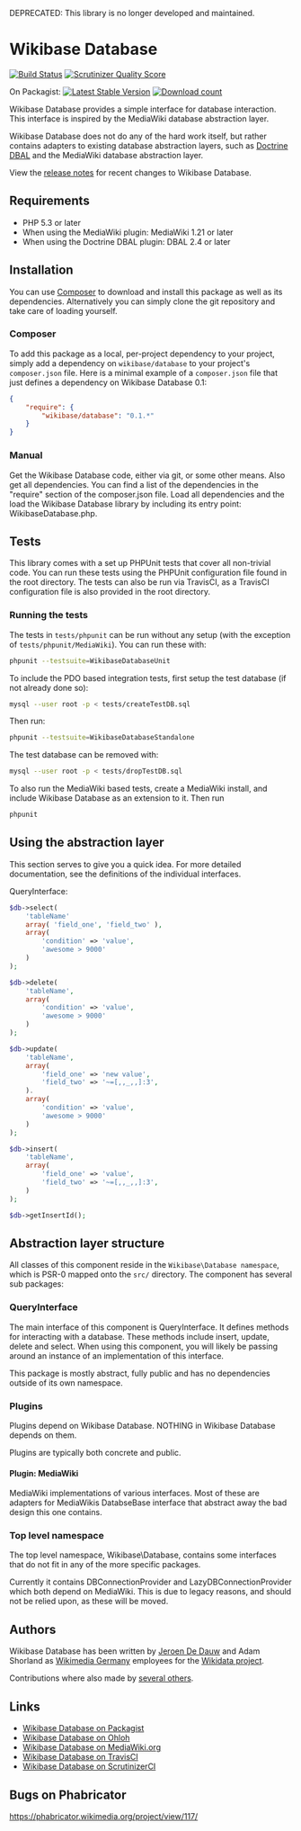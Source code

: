 DEPRECATED: This library is no longer developed and maintained.

# Wikibase Database

[![Build Status](https://secure.travis-ci.org/wmde/WikibaseDatabase.png?branch=master)](http://travis-ci.org/wmde/WikibaseDatabase)
[![Scrutinizer Quality Score](https://scrutinizer-ci.com/g/wmde/WikibaseDatabase/badges/quality-score.png?s=9199e94150e3441712ce0c311941e4e1ea0b730a)](https://scrutinizer-ci.com/g/wmde/WikibaseDatabase/)

On Packagist:
[![Latest Stable Version](https://poser.pugx.org/wikibase/database/version.png)](https://packagist.org/packages/wikibase/database)
[![Download count](https://poser.pugx.org/wikibase/database/d/total.png)](https://packagist.org/packages/wikibase/database)

Wikibase Database provides a simple interface for database interaction. This interface is inspired
by the MediaWiki database abstraction layer.

Wikibase Database does not do any of the hard work itself, but rather contains adapters to existing
database abstraction layers, such as [Doctrine DBAL](http://www.doctrine-project.org/projects/dbal.html)
and the MediaWiki database abstraction layer.

View the [release notes](RELEASE-NOTES.md) for recent changes to Wikibase Database.

## Requirements

* PHP 5.3 or later
* When using the MediaWiki plugin: MediaWiki 1.21 or later
* When using the Doctrine DBAL plugin: DBAL 2.4 or later

## Installation

You can use [Composer](http://getcomposer.org/) to download and install
this package as well as its dependencies. Alternatively you can simply clone
the git repository and take care of loading yourself.

### Composer

To add this package as a local, per-project dependency to your project, simply add a
dependency on `wikibase/database` to your project's `composer.json` file.
Here is a minimal example of a `composer.json` file that just defines a dependency on
Wikibase Database 0.1:

```json
{
	"require": {
		"wikibase/database": "0.1.*"
	}
}
```

### Manual

Get the Wikibase Database code, either via git, or some other means. Also get all dependencies.
You can find a list of the dependencies in the "require" section of the composer.json file.
Load all dependencies and the load the Wikibase Database library by including its entry point:
WikibaseDatabase.php.

## Tests

This library comes with a set up PHPUnit tests that cover all non-trivial code. You can run these
tests using the PHPUnit configuration file found in the root directory. The tests can also be run
via TravisCI, as a TravisCI configuration file is also provided in the root directory.

### Running the tests

The tests in `tests/phpunit` can be run without any setup
(with the exception of `tests/phpunit/MediaWiki`). You can run these with:

```sh
phpunit --testsuite=WikibaseDatabaseUnit
```

To include the PDO based integration tests, first setup the test database (if not already done so):

```bash
mysql --user root -p < tests/createTestDB.sql
```

Then run:

```bash
phpunit --testsuite=WikibaseDatabaseStandalone
```

The test database can be removed with:

```bash
mysql --user root -p < tests/dropTestDB.sql
```

To also run the MediaWiki based tests, create a MediaWiki install, and include Wikibase Database
as an extension to it. Then run

```bash
phpunit
```

## Using the abstraction layer

This section serves to give you a quick idea. For more detailed documentation,
see the definitions of the individual interfaces.

QueryInterface:

```php
$db->select(
    'tableName'
    array( 'field_one', 'field_two' ),
    array(
        'condition' => 'value',
        'awesome > 9000'
    )
);
```

```php
$db->delete(
    'tableName',
    array(
        'condition' => 'value',
        'awesome > 9000'
    )
);
```

```php
$db->update(
    'tableName',
    array(
        'field_one' => 'new value',
        'field_two' => '~=[,,_,,]:3',
    ).
    array(
        'condition' => 'value',
        'awesome > 9000'
    )
);
```

```php
$db->insert(
    'tableName',
    array(
        'field_one' => 'value',
        'field_two' => '~=[,,_,,]:3',
    )
);
```

```php
$db->getInsertId();
```

## Abstraction layer structure

All classes of this component reside in the `Wikibase\Database namespace`, which is PSR-0 mapped
onto the `src/` directory. The component has several sub packages:

### QueryInterface

The main interface of this component is QueryInterface. It defines methods for interacting with
a database. These methods include insert, update, delete and select. When using this component,
you will likely be passing around an instance of an implementation of this interface.

This package is mostly abstract, fully public and has no dependencies outside of its own namespace.

### Plugins

Plugins depend on Wikibase Database. NOTHING in Wikibase Database depends on them.

Plugins are typically both concrete and public.

#### Plugin: MediaWiki

MediaWiki implementations of various interfaces. Most of these are adapters for
MediaWikis DatabseBase interface that abstract away the bad design this one contains.

### Top level namespace

The top level namespace, Wikibase\Database, contains some interfaces that do not
fit in any of the more specific packages.

Currently it contains DBConnectionProvider and LazyDBConnectionProvider which both depend
on MediaWiki. This is due to legacy reasons, and should not be relied upon, as these
will be moved.

## Authors

Wikibase Database has been written by [Jeroen De Dauw](https://www.mediawiki.org/wiki/User:Jeroen_De_Dauw)
and Adam Shorland as [Wikimedia Germany](https://wikimedia.de) employees for the
[Wikidata project](https://wikidata.org/).

Contributions where also made by [several others](https://www.ohloh.net/p/wikibasedatabase/contributors).

## Links

* [Wikibase Database on Packagist](https://packagist.org/packages/wikibase/database)
* [Wikibase Database on Ohloh](https://www.ohloh.net/p/wikibasedatabase)
* [Wikibase Database on MediaWiki.org](https://www.mediawiki.org/wiki/Extension:Wikibase_Database)
* [Wikibase Database on TravisCI](https://travis-ci.org/wmde/WikibaseDatabase)
* [Wikibase Database on ScrutinizerCI](https://scrutinizer-ci.com/g/wmde/WikibaseDatabase/)

## Bugs on Phabricator

https://phabricator.wikimedia.org/project/view/117/
